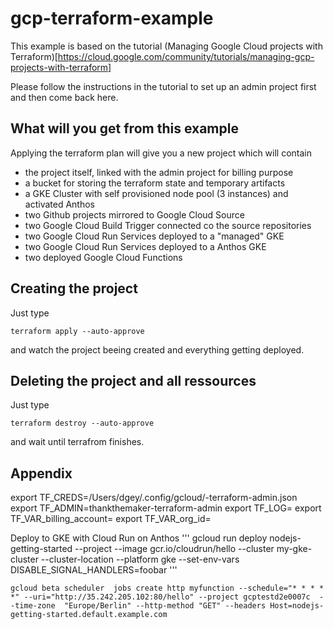# gcp-terraform-example

This example is based on the tutorial (Managing Google Cloud projects with Terraform)[https://cloud.google.com/community/tutorials/managing-gcp-projects-with-terraform]

Please follow the instructions in the tutorial to set up an admin project first and then come back here.

## What will you get from this example

Applying the terraform plan will give you a new project which will contain

- the project itself, linked with the admin project for billing purpose
- a bucket for storing the terraform state and temporary artifacts
- a GKE Cluster with self provisioned node pool (3 instances) and activated Anthos
- two Github projects mirrored to Google Cloud Source
- two Google Cloud Build Trigger connected co the source repositories
- two Google Cloud Run Services deployed to a "managed" GKE
- two Google Cloud Run Services deployed to a Anthos GKE
- two deployed Google Cloud Functions

## Creating the project

Just type

```terraform apply --auto-approve```

and watch the project beeing created and everything getting deployed.

## Deleting the project and all ressources

Just type

```terraform destroy --auto-approve```

and wait until terrafrom finishes.

## Appendix

export TF_CREDS=/Users/dgey/.config/gcloud/-terraform-admin.json
export TF_ADMIN=thankthemaker-terraform-admin
export TF_LOG=
export TF_VAR_billing_account=
export TF_VAR_org_id=


Deploy to GKE with Cloud Run on Anthos
'''
gcloud run deploy nodejs-getting-started --project <projectId> --image gcr.io/cloudrun/hello --cluster my-gke-cluster  --cluster-location <mylocation> --platform gke --set-env-vars DISABLE_SIGNAL_HANDLERS=foobar
'''

```
gcloud beta scheduler  jobs create http myfunction --schedule="* * * * *" --uri="http://35.242.205.102:80/hello" --project gcptestd2e0007c  --time-zone  "Europe/Berlin" --http-method "GET" --headers Host=nodejs-getting-started.default.example.com
```